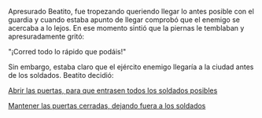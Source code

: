 Apresurado Beatito, fue tropezando queriendo llegar lo antes posible con el guardia
y cuando estaba apunto de llegar comprobó que el enemigo se acercaba a lo lejos.
En ese momento sintió que la piernas le temblaban y apresuradamente gritó:

"¡Corred todo lo rápido que podáis!"

Sin embargo, estaba claro que el ejército enemigo llegaría 
a la ciudad antes de los soldados. Beatito decidió:

[Abrir las puertas, para que entrasen todos los soldados posibles](abrirsoldados/abrirsoldados.md)

[Mantener las puertas cerradas, dejando fuera a los soldados](cerrado/cerrado.md)




